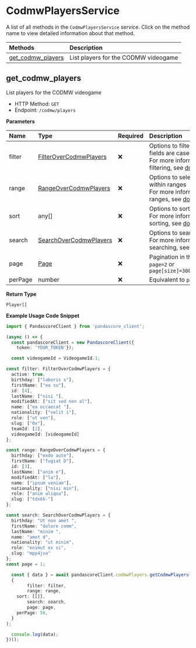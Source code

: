 # CodmwPlayersService

A list of all methods in the `CodmwPlayersService` service. Click on the method name to view detailed information about that method.

| Methods                                 | Description                          |
| :-------------------------------------- | :----------------------------------- |
| [get_codmw_players](#get_codmw_players) | List players for the CODMW videogame |

## get_codmw_players

List players for the CODMW videogame

- HTTP Method: `GET`
- Endpoint: `/codmw/players`

**Parameters**

| Name    | Type                                                          | Required | Description                                                                                                                                         |
| :------ | :------------------------------------------------------------ | :------- | :-------------------------------------------------------------------------------------------------------------------------------------------------- |
| filter  | [FilterOverCodmwPlayers](../models/FilterOverCodmwPlayers.md) | ❌       | Options to filter results. String fields are case sensitive <br/>For more information on filtering, see [docs](/docs/filtering-and-sorting#filter). |
| range   | [RangeOverCodmwPlayers](../models/RangeOverCodmwPlayers.md)   | ❌       | Options to select results within ranges <br/>For more information on ranges, see [docs](/docs/filtering-and-sorting#range).                         |
| sort    | any[]                                                         | ❌       | Options to sort results <br/>For more information on sorting, see [docs](/docs/filtering-and-sorting#sort).                                         |
| search  | [SearchOverCodmwPlayers](../models/SearchOverCodmwPlayers.md) | ❌       | Options to search results <br/>For more information on searching, see [docs](/docs/filtering-and-sorting#search).                                   |
| page    | [Page](../models/Page.md)                                     | ❌       | Pagination in the form of `page=2` or `page[size]=30&page[number]=2`                                                                                |
| perPage | number                                                        | ❌       | Equivalent to `page[size]`                                                                                                                          |

**Return Type**

`Player[]`

**Example Usage Code Snippet**

```typescript
import { PandascoreClient } from 'pandascore_client';

(async () => {
  const pandascoreClient = new PandascoreClient({
	token: 'YOUR_TOKEN'});

  const videogameId = VideogameId.1;

const filter: FilterOverCodmwPlayers = {
  active: true,
  birthday: ["laboris s"],
  firstName: ["ea su"],
  id: [4],
  lastName: ["nisi "],
  modifiedAt: ["sit sed non al"],
  name: ["ea occaecat "],
  nationality: ["velit i"],
  role: ["ut ven"],
  slug: ["0x"],
  teamId: [2],
  videogameId: [videogameId]
};

const range: RangeOverCodmwPlayers = {
  birthday: ["exdo aute"],
  firstName: ["fugiat D"],
  id: [3],
  lastName: ["anim e"],
  modifiedAt: ["la"],
  name: ["ipsum veniam"],
  nationality: ["nisi min"],
  role: ["anim aliqua"],
  slug: ["tdx6k-"]
};

const search: SearchOverCodmwPlayers = {
  birthday: "Ut non amet ",
  firstName: "dolore comm",
  lastName: "minim ",
  name: "amet d",
  nationality: "ut minim",
  role: "enimut ex si",
  slug: "mpp4jva"
};
const page = 1;

  const { data } = await pandascoreClient.codmwPlayers.getCodmwPlayers(
  {
		filter: filter,
		range: range,
    sort: [[]],
		search: search,
		page: page,
    perPage: 50,
  }
);

  console.log(data);
})();
```

<!-- This file was generated by liblab | https://liblab.com/ -->

